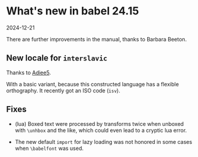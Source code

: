 # What's new in babel 24.15

2024-12-21

There are further improvements in the manual, thanks to Barbara Beeton. 

## New locale for `interslavic`

Thanks to [Adiee5](https://github.com/adiee5).

With a basic variant, because this constructed language has a flexible
orthography. It recently got an ISO code (`isv`).

## Fixes

* (lua) Boxed text were processed by transforms twice when unboxed
  with `\unhbox` and the like, which could even lead to a cryptic lua
  error.

* The new default `import` for lazy loading was not honored in some
  cases when `\babelfont` was used.


